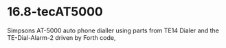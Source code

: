 # 16.8-tecAT5000
Simpsons AT-5000 auto phone dialler using parts from TE14 Dialer and the TE-Dial-Alarm-2 driven by Forth code, 
